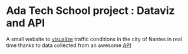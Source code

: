 # Ada Tech School project : Dataviz and API

A small website to [visualize](https://www.chartjs.org/) traffic conditions in the city of Nantes in real time thanks to data collected from an awesome [API](https://data.nantesmetropole.fr/explore/dataset/244400404_fluidite-axes-routiers-nantes-metropole/information/)
